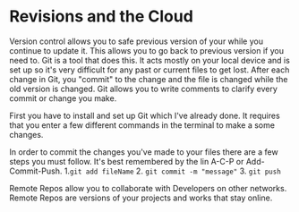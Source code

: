 # Revisions and the Cloud

Version control allows you to safe previous version of your while you continue to update it. This allows you to go back to previous version if you need to. Git is a tool that does this. It acts mostly on your local device and is set up so it's very difficult for any past or current files to get lost. After each change in Git, you "commit" to the change and the file is changed while the old version is changed. Git allows you to write comments to clarify every commit or change you make.

First you have to install and set up Git which I've already done. It requires that you enter a few different commands in the terminal to make a some changes.

In order to commit the changes you've made to your files there are a few steps you must follow. It's best remembered by the lin A-C-P or Add-Commit-Push.
1.`git add fileName`
2. `git commit -m "message"`
3. `git push`

Remote Repos allow you to collaborate with Developers on other networks. Remote Repos are versions of your projects and works that stay online.